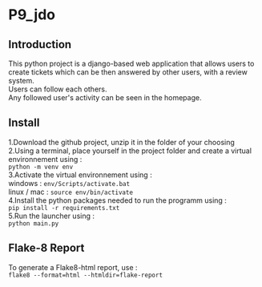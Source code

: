 # P9_jdo

## Introduction

This python project is a django-based web application that allows users to create tickets which can be then answered by other users, with a review system.  
Users can follow each others.  
Any followed user's activity can be seen in the homepage.  

## Install
1.Download the github project, unzip it in the folder of your choosing  
2.Using a terminal, place yourself in the project folder and create a virtual environnement using :  
`python -m venv env`  
3.Activate the virtual environnement using :  
windows : `env/Scripts/activate.bat`  
linux / mac : `source env/bin/activate`  
4.Install the python packages needed to run the programm using :  
`pip install -r requirements.txt`  
5.Run the launcher using :  
`python main.py`  

## Flake-8 Report
To generate a Flake8-html report, use :  
`flake8 --format=html --htmldir=flake-report`  
